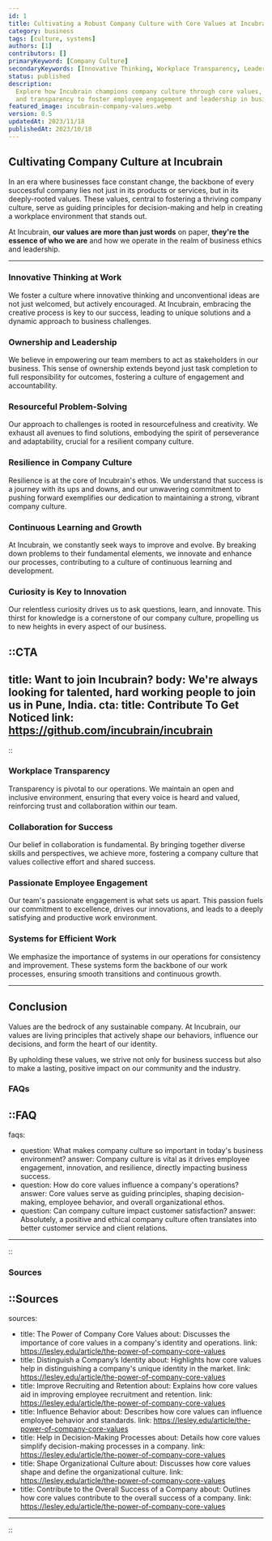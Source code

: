 ```yaml
---
id: 1
title: Cultivating a Robust Company Culture with Core Values at Incubrain
category: business
tags: [culture, systems]
authors: [1]
contributors: []
primaryKeyword: [Company Culture]
secondaryKeywords: [Innovative Thinking, Workplace Transparency, Leadership in Business]
status: published
description:
  Explore how Incubrain champions company culture through core values, emphasizing innovative thinking, resilience,
  and transparency to foster employee engagement and leadership in business.
featured_image: incubrain-company-values.webp
version: 0.5
updatedAt: 2023/11/18
publishedAt: 2023/10/18
---
```


## **Cultivating Company Culture at Incubrain**

In an era where businesses face constant change, the backbone of every successful company lies not just in its products or services, but in its deeply-rooted values. These values, central to fostering a thriving company culture, serve as guiding principles for decision-making and help in creating a workplace environment that stands out.

At Incubrain, **our values are more than just words** on paper, **they're the essence of who we are** and how we operate in the realm of business ethics and leadership.

---

### **Innovative Thinking at Work**

We foster a culture where innovative thinking and unconventional ideas are not just welcomed, but actively encouraged. At Incubrain, embracing the creative process is key to our success, leading to unique solutions and a dynamic approach to business challenges.

### **Ownership and Leadership**

We believe in empowering our team members to act as stakeholders in our business. This sense of ownership extends beyond just task completion to full responsibility for outcomes, fostering a culture of engagement and accountability.

### **Resourceful Problem-Solving**

Our approach to challenges is rooted in resourcefulness and creativity. We exhaust all avenues to find solutions, embodying the spirit of perseverance and adaptability, crucial for a resilient company culture.

### **Resilience in Company Culture**

Resilience is at the core of Incubrain's ethos. We understand that success is a journey with its ups and downs, and our unwavering commitment to pushing forward exemplifies our dedication to maintaining a strong, vibrant company culture.

### **Continuous Learning and Growth**

At Incubrain, we constantly seek ways to improve and evolve. By breaking down problems to their fundamental elements, we innovate and enhance our processes, contributing to a culture of continuous learning and development.

### **Curiosity is Key to Innovation**

Our relentless curiosity drives us to ask questions, learn, and innovate. This thirst for knowledge is a cornerstone of our company culture, propelling us to new heights in every aspect of our business.


::CTA
---
title: Want to join Incubrain?
body: We're always looking for talented, hard working people to join us in Pune, India.
cta: 
  title: Contribute To Get Noticed
  link: https://github.com/incubrain/incubrain
---
::

### **Workplace Transparency**

Transparency is pivotal to our operations. We maintain an open and inclusive environment, ensuring that every voice is heard and valued, reinforcing trust and collaboration within our team.

### **Collaboration for Success**

Our belief in collaboration is fundamental. By bringing together diverse skills and perspectives, we achieve more, fostering a company culture that values collective effort and shared success.

### **Passionate Employee Engagement**

Our team's passionate engagement is what sets us apart. This passion fuels our commitment to excellence, drives our innovations, and leads to a deeply satisfying and productive work environment.

### **Systems for Efficient Work**

We emphasize the importance of systems in our operations for consistency and improvement. These systems form the backbone of our work processes, ensuring smooth transitions and continuous growth.

---

## **Conclusion**

Values are the bedrock of any sustainable company. At Incubrain, our values are living principles that actively shape our behaviors, influence our decisions, and form the heart of our identity. 

By upholding these values, we strive not only for business success but also to make a lasting, positive impact on our community and the industry.

### **FAQs**

::FAQ
---
faqs:
  - question: What makes company culture so important in today's business environment?
    answer: Company culture is vital as it drives employee engagement, innovation, and resilience, directly impacting business success.
  - question: How do core values influence a company's operations?
    answer: Core values serve as guiding principles, shaping decision-making, employee behavior, and overall organizational ethos.
  - question: Can company culture impact customer satisfaction?
    answer: Absolutely, a positive and ethical company culture often translates into better customer service and client relations.
---
::


### **Sources**

::Sources
---
sources:
  - title: The Power of Company Core Values
    about: Discusses the importance of core values in a company's identity and operations.
    link: https://lesley.edu/article/the-power-of-company-core-values
  - title: Distinguish a Company’s Identity
    about: Highlights how core values help in distinguishing a company's unique identity in the market.
    link: https://lesley.edu/article/the-power-of-company-core-values
  - title: Improve Recruiting and Retention
    about: Explains how core values aid in improving employee recruitment and retention.
    link: https://lesley.edu/article/the-power-of-company-core-values
  - title: Influence Behavior
    about: Describes how core values can influence employee behavior and standards.
    link: https://lesley.edu/article/the-power-of-company-core-values
  - title: Help in Decision-Making Processes
    about: Details how core values simplify decision-making processes in a company.
    link: https://lesley.edu/article/the-power-of-company-core-values
  - title: Shape Organizational Culture
    about: Discusses how core values shape and define the organizational culture.
    link: https://lesley.edu/article/the-power-of-company-core-values
  - title: Contribute to the Overall Success of a Company
    about: Outlines how core values contribute to the overall success of a company.
    link: https://lesley.edu/article/the-power-of-company-core-values
---
::


